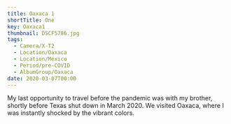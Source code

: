 ```yaml
---
title: Oaxaca 1
shortTitle: One
key: Oaxaca1
thumbnail: DSCF5786.jpg
tags:
  - Camera/X-T2
  - Location/Oaxaca
  - Location/Mexico
  - Period/pre-COVID
  - AlbumGroup/Oaxaca
date: 2020-03-07T00:00
---
```

My last opportunity to travel before the pandemic was with my brother, shortly before Texas shut down in March 2020. We visited Oaxaca, where I was instantly shocked by the vibrant colors.
